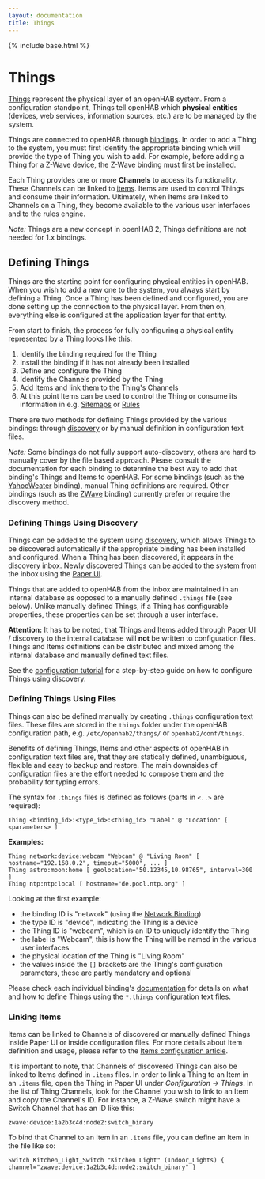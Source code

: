 ```yaml
---
layout: documentation
title: Things
---
```


{% include base.html %}

# Things

[Things]({{base}}/concepts/things.html) represent the physical layer of an openHAB system.
From a configuration standpoint, Things tell openHAB which **physical entities** (devices, web services, information sources, etc.) are to be managed by the system.

Things are connected to openHAB through [bindings](/addons/#binding).
In order to add a Thing to the system, you must first identify the appropriate binding which will provide the type of Thing you wish to add.
For example, before adding a Thing for a Z-Wave device, the Z-Wave binding must first be installed.

Each Thing provides one or more **Channels** to access its functionality.
These Channels can be linked to [items]({{base}}/concepts/items.html).
Items are used to control Things and consume their information.
Ultimately, when Items are linked to Channels on a Thing, they become available to the various user interfaces and to the rules engine.

*Note:* Things are a new concept in openHAB 2, Things definitions are not needed for 1.x bindings.

## Defining Things

Things are the starting point for configuring physical entities in openHAB.
When you wish to add a new one to the system, you always start by defining a Thing.
Once a Thing has been defined and configured, you are done setting up the connection to the physical layer.
From then on, everything else is configured at the application layer for that entity.

From start to finish, the process for fully configuring a physical entity represented by a Thing looks like this:

1. Identify the binding required for the Thing
2. Install the binding if it has not already been installed
3. Define and configure the Thing
4. Identify the Channels provided by the Thing
5. [Add Items]({{base}}/configuration/items.html) and link them to the Thing's Channels
6. At this point Items can be used to control the Thing or consume its information in e.g. [Sitemaps]({{base}}/configuration/sitemaps.html) or [Rules]({{base}}/configuration/rules-dsl.html)

There are two methods for defining Things provided by the various bindings:
through [discovery]({{base}}/concepts/discovery.html) or by manual definition in configuration text files.

*Note:* Some bindings do not fully support auto-discovery, others are hard to manually cover by the file based approach.
Please consult the documentation for each binding to determine the best way to add that binding's Things and Items to openHAB.
For some bindings (such as the [YahooWeater]({{base}}/addons/bindings/yahooweather/readme.html) binding), manual Thing definitions are required.
Other bindings (such as the [ZWave]({{base}}/addons/bindings/zwave/readme.html) binding) currently prefer or require the discovery method.

### Defining Things Using Discovery

Things can be added to the system using [discovery]({{base}}/concepts/discovery.html), which allows Things to be discovered automatically if the appropriate binding has been installed and configured.
When a Thing has been discovered, it appears in the discovery inbox.
Newly discovered Things can be added to the system from the inbox using the [Paper UI]({{base}}/configuration/paperui.html).

Things that are added to openHAB from the inbox are maintained in an internal database as opposed to a manually defined `.things` file (see below).
Unlike manually defined Things, if a Thing has configurable properties, these properties can be set through a user interface.

**Attention:** It has to be noted, that Things and Items added through Paper UI / discovery to the internal database will **not** be written to configuration files.
Things and Items definitions can be distributed and mixed among the internal database and manually defined text files.

See the [configuration tutorial]({{base}}/tutorials/beginner/configuration.html) for a step-by-step guide on how to configure Things using discovery.

### Defining Things Using Files

Things can also be defined manually by creating `.things` configuration text files.
These files are stored in the `things` folder under the openHAB configuration path, e.g. `/etc/openhab2/things/` or `openhab2/conf/things`.

Benefits of defining Things, Items and other aspects of openHAB in configuration text files are, that they are statically defined, unambiguous, flexible and easy to backup and restore.
The main downsides of configuration files are the effort needed to compose them and the probability for typing errors.

The syntax for `.things` files is defined as follows (parts in `<..>` are required):

```xtend
Thing <binding_id>:<type_id>:<thing_id> "Label" @ "Location" [ <parameters> ]
```

**Examples:**

```xtend
Thing network:device:webcam "Webcam" @ "Living Room" [ hostname="192.168.0.2", timeout="5000", ... ]
Thing astro:moon:home [ geolocation="50.12345,10.98765", interval=300 ]
Thing ntp:ntp:local [ hostname="de.pool.ntp.org" ]
```

Looking at the first example:

- the binding ID is "network" (using the [Network Binding]({{base}}/addons/bindings/network/readme.html))
- the type ID is "device", indicating the Thing is a device
- the Thing ID is "webcam", which is an ID to uniquely identify the Thing
- the label is "Webcam", this is how the Thing will be named in the various user interfaces
- the physical location of the Thing is "Living Room"
- the values inside the `[]` brackets are the Thing's configuration parameters, these are partly mandatory and optional

Please check each individual binding's [documentation](/addons/#binding) for details on what and how to define Things using the `*.things` configuration text files.

### Linking Items

Items can be linked to Channels of discovered or manually defined Things inside Paper UI or inside configuration files.
For more details about Item definition and usage, please refer to the [Items configuration article]({{base}}/configuration/items.html).

It is important to note, that Channels of discovered Things can also be linked to Items defined in `.items` files.
In order to link a Thing to an Item in an `.items` file, open the Thing in Paper UI under *Configuration → Things*.
In the list of Thing Channels, look for the Channel you wish to link to an Item and copy the Channel's ID.
For instance, a Z-Wave switch might have a Switch Channel that has an ID like this:

```xtend
zwave:device:1a2b3c4d:node2:switch_binary
```

To bind that Channel to an Item in an `.items` file, you can define an Item in the file like so:

```xtend
Switch Kitchen_Light_Switch "Kitchen Light" (Indoor_Lights) { channel="zwave:device:1a2b3c4d:node2:switch_binary" }
```
